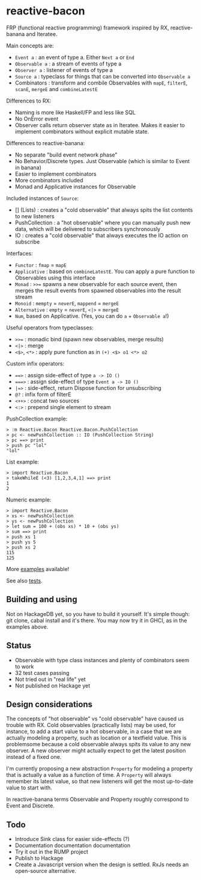 reactive-bacon
==============

FRP (functional reactive programming) framework inspired by RX, reactive-banana and Iteratee. 

Main concepts are:

- `Event a`      : an event of type a. Either `Next a` or `End`
- `Observable a` : a stream of events of type a
- `Observer a`   : listener of events of type a
- `Source a`     : typeclass for things that can be converted into `Observable a`
- Combinators    : transform and combile Observables with `mapE`, `filterE`, `scanE`, `mergeE` and `combineLatestE`

Differences to RX:

- Naming is more like Haskell/FP and less like SQL
- No OnError event
- Observer calls return observer state as in Iteratee. Makes it easier to implement combinators without explicit mutable state.

Differences to reactive-banana:

- No separate "build event network phase"
- No Behavior/Discrete types. Just Observable (which is similar to Event in banana)
- Easier to implement combinators
- More combinators included
- Monad and Applicative instances for Observable

Included instances of `Source`:

- [] (Lists) : creates a "cold observable" that always spits the list
  contents to new listeners
- PushCollection : a "hot observable" where you can manually push new
  data, which will be delivered to subscribers synchronously
- IO : creates a "cold observable" that always executes the IO action on
  subscribe

Interfaces:

- `Functor` : `fmap` = `mapE`
- `Applicative` : based on `combineLatestE`. You can apply a pure function
  to Observables using this interface
- `Monad` : `>>=` spawns a new observable for each source event, then merges
  the result events from spawned observables into the result stream
- `Monoid` : `mempty` = `neverE`, `mappend` = `mergeE`
- `Alternative` : `empty` = `neverE`, `<|>` = `mergeE`
- `Num`, based on Applicative. (Yes, you can do `a` + `Observable a`!)

Useful operators from typeclasses:

- `>>=` : monadic bind (spawn new observables, merge results)
- `<|>` : merge
- `<$>`, `<*>` : apply pure function as in `(+) <$> o1 <*> o2`

Custom infix operators:

- `==>` : assign side-effect of type `a -> IO ()`
- `===>` : assign side-effect of type `Event a -> IO ()`
- `|=>` : side-effect, return Dispose function for unsubscribing
- `@?` : infix form of filterE
- `<++>` : concat two sources
- `<:>` : prepend single element to stream

PushCollection example:

~~~ {.haskell}
> :m Reactive.Bacon Reactive.Bacon.PushCollection
> pc <- newPushCollection :: IO (PushCollection String)
> pc ==> print
> push pc "lol"
"lol"
~~~

List example:

~~~ {.haskell}
> import Reactive.Bacon
> takeWhileE (<3) [1,2,3,4,1] ==> print
1
2
~~~

Numeric example:

~~~ {.haskell}
> import Reactive.Bacon
> xs <- newPushCollection
> ys <- newPushCollection
> let sum = 100 + (obs xs) * 10 + (obs ys)
> sum ==> print
> push xs 1
> push ys 5
> push xs 2
115
125
~~~

More [examples](https://github.com/raimohanska/reactive-bacon/blob/master/src/Reactive/Bacon/Examples.hs) available!

See also [tests](https://github.com/raimohanska/reactive-bacon/blob/master/test/Reactive/BaconTest.hs).

Building and using
------------------

Not on HackageDB yet, so you have to build it yourself. It's simple though: git clone, cabal install and it's there. You may now try it in GHCI, as in the examples above.

Status
------

- Observable with type class instances and plenty of combinators seem to
  work
- 32 test cases passing
- Not tried out in "real life" yet
- Not published on Hackage yet

Design considerations
---------------------

The concepts of "hot observable" vs "cold observable" have caused us trouble 
with RX. Cold observables (practically lists) may be used, for instance, to 
add a start value to a hot observable, in a case that we are actually modeling
a property, such as location or a textfield value. This is problemsome because
a cold observable always spits its value to any new observer. A new
observer might actually expect to get the latest position instead of a
fixed one.

I'm currently proposing a new abstraction `Property` for modeling
a property that is actually a value as a function of time. A `Property`
will always remember its latest value, so that new listeners will get
the most up-to-date value to start with.

In reactive-banana terms Observable and Property roughly correspond to Event
and Discrete.

Todo
----

- Introduce Sink class for easier side-effects (?)
- Documentation documentation documentation
- Try it out in the RUMP project
- Publish to Hackage
- Create a Javascript version when the design is settled. RxJs needs an
  open-source alternative.
